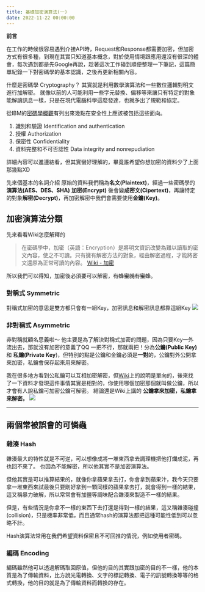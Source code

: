 ```yaml
---
title: 基礎加密演算法(一)
date: 2022-11-22 00:00:00
---
```

 **前言**

在工作的時候很容易遇到介接API時，Request和Response都需要加密，但加密方式有很多種，到現在其實只知道基本概念，對於使用情境跟應用還沒有很深的體會，每次遇到都是先Google再說，趁著這次工作碰到順便整理一下筆記，這篇簡單紀錄一下對密碼學的基本認識，之後再更新相關內容。

什麼是密碼學 Cryptography？
其實就是利用數學演算法和一些數位邏輯對明文進行加解密。
就像以前的人可能利用一些字元替換、偏移等來讓只有特定的對象能解讀訊息一樣，只是在現代電腦科學這麼發達，也就多出了規範和協定。
<!--more-->
從IBM的[密碼學概觀](https://www.ibm.com/docs/en/b2badv-communication/1.0.1?topic=securing-security-overview)有列出來幾點在安全性上應該被包括這些面向。
1. 識別和驗證 Identification and authentication 
2. 授權 Authorization
3. 保密性 Confidentiality
4. 資料完整和不可否認性 Data integrity and nonrepudiation

詳細內容可以進連結看，但其實蠻好理解的，畢竟誰希望你想加密的資料少了上面那幾點XD

先來個基本的名詞介紹
原始的資料我們稱為**名文(Plaintext)**，經過一些密碼學的**演算法(AES、DES、SHA)** **加密(Encrypt)** 後會變**成密文(Cipertext)**，再讓特定的對象**解密(Decrypt)**，再加密解密中我們會需要使用**金鑰(Key)**。

## 加密演算法分類

先來看看Wiki怎麼解釋的
> 在密碼學中，加密（英語：Encryption）是將明文資訊改變為難以讀取的密文內容，使之不可讀。只有擁有解密方法的對象，經由解密過程，才能將密文還原為正常可讀的內容。
> [Wiki - 加密](https://zh.wikipedia.org/zh-tw/%E5%8A%A0%E5%AF%86) 

所以我們可以得知，加密後必須要可以解密，~~有蜂蜜就有蜜蜂~~。

### 對稱式 Symmetric
對稱式加密的意思是雙方都只會有一組Key，加密訊息和解密訊息都靠這組Key
![](https://i.imgur.com/XTsVYqW.png)

### 非對稱式 Asymmetric 
非對稱就顧名思義啦～
他主要是為了解決對稱式加密的問題，因為只要Key一外流出去，那就沒有加密的意義了QQ
一把不行，那就兩把！分為**公鑰(Public Key)** 和 **私鑰(Private Key**)，但特別的點是公鑰和金鑰必須是**一對**的，公鑰對外公開拿來加密，私鑰會保存起來用來解密。

我在很多地方看到公私鑰可以互相加密解密，但[Wiki](https://zh.wikipedia.org/wiki/%E5%85%AC%E5%BC%80%E5%AF%86%E9%92%A5%E5%8A%A0%E5%AF%86#:~:text=%E5%85%AC%E5%BC%80%E5%AF%86%E9%92%A5%E5%AF%86%E7%A0%81%E5%AD%A6,%E9%91%B0%E5%89%87%E7%94%A8%E4%BD%9C%E8%A7%A3%E5%AF%86%E3%80%82)上的說明是單向的，後來找了一下資料才發現這件事情其實是相對的，你使用哪個加密那個就叫做公鑰，所以才會有人說私鑰可加密公鑰可解密。
結論還是Wiki上講的 **公鑰拿來加密，私鑰拿來解密。**
![](https://i.imgur.com/W8sgt7k.png)


---

## 兩個常被誤會的可憐蟲

### 雜湊 Hash
雜湊最大的特性就是不可逆，可以想像成將一堆東西拿去調理機把他打爛成泥，再也回不來了。
也因為不能解密，所以他其實不是加密演算法。

但他其實是可以推算結果的，就像你拿蘋果拿去打，你會拿到蘋果汁，我今天只要拿一堆東西來試最後只要剛好拿到一顆同樣的蘋果拿去打，就會得到一樣的結果，這又稱暴力破解，所以常常會有加鹽等調味配合雜湊來製造不一樣的結果。

但是，有些情況是你拿不一樣的東西下去打還是得到一樣的結果，這又稱雜湊碰撞(collision)，只是機率非常低，而且通常hash的演算法都把這種可能性低到可以忽略不計。

Hash演算法常用在我們希望資料保密且不可回推的情況，例如使用者密碼。

### 編碼 Encoding

編碼雖然他可以透過解碼取回原值，但他的目的其實跟加密的目的不一樣，他的本質是為了傳輸資料，比方說光電轉換、文字的標記轉換、電子的訊號轉換等等的格式轉換，他的目的就是為了傳輸資料而轉換的存在。




